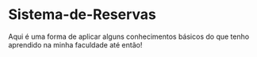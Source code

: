 # Sistema-de-Reservas
Aqui é uma forma de aplicar alguns conhecimentos básicos do que tenho aprendido na minha faculdade até então!
